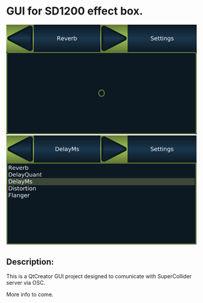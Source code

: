 # GUI for SD1200 effect box.

<img src="img/SD1200_GUI1.png" style="width: 50x"/>
</br>
<img src="img/SD1200_GUI2.png" style="width: 50x"/>

## Description:
This is a QtCreator GUI project designed to comunicate with SuperCollider server via OSC.



More info to come.
